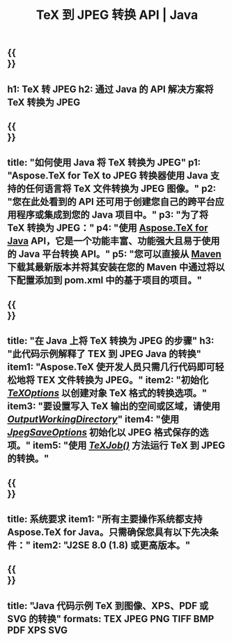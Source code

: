 ﻿---
translation: true
template: /_templates/_conversion-child-java.md
title: TeX 到 JPEG 转换 API | Java
description: TeX 到 JPEG 的转换功能。将此本地 Java 库集成到您的项目中，或使用跨平台应用程序将 TeX 转换为 JPEG。
keywords: tex 到 Jpeg api jpeg，tex2jpeg 集成
url: /java/conversion/tex-to-jpeg/
family: tex
platformtag: java
feature: conversion
informat: TEX
outformat: JPEG
otherformats: BMP PNG TIFF PDF XPS SVG
---

{{<section banner>}}
---
h1: TeX 转 JPEG
h2: 通过 Java 的 API 解决方案将 TeX 转换为 JPEG
---

{{<section overview>}}
---
title: "如何使用 Java 将 TeX 转换为 JPEG"
p1: "Aspose.TeX for TeX to JPEG 转换器使用 Java 支持的任何语言将 TeX 文件转换为 JPEG 图像。"
p2: "您在此处看到的 API 还可用于创建您自己的跨平台应用程序或集成到您的 Java 项目中。"
p3: "为了将 TeX 转换为 JPEG："
p4: "使用 [Aspose.TeX for Java](https://products.aspose.com/tex/java) API，它是一个功能丰富、功能强大且易于使用的 Java 平台转换 API。"
p5: "您可以直接从 [Maven](https://repository.aspose.com/webapp/#/artifacts/browse/tree/General/repo/com/aspose/aspose-tex) 下载其最新版本并将其安装在您的 Maven 中通过将以下配置添加到 pom.xml 中的基于项目的项目。"
---

{{<section feature1>}}
---
title: "在 Java 上将 TeX 转换为 JPEG 的步骤"
h3: "此代码示例解释了 TEX 到 JPEG Java 的转换"
item1: "Aspose.TeX 使开发人员只需几行代码即可轻松地将 TEX 文件转换为 JPEG。"
item2: "初始化 [*TeXOptions*](https://reference.aspose.com/tex/java/com.aspose.tex/TeXOptions) 以创建对象 TeX 格式的转换选项。"
item3: "要设置写入 TeX 输出的空间或区域，请使用 [*OutputWorkingDirectory*](https://reference.aspose.com/tex/java/com.aspose.tex/TeXOptions#getOutputWorkingDirectory--)"
item4: "使用 [*JpegSaveOptions*](https://reference.aspose.com/tex/java/com.aspose.tex.rendering/JpegSaveOptions) 初始化以 JPEG 格式保存的选项。"
item5: "使用 [*TeXJob()*](https://reference.aspose.com/tex/java/com.aspose.tex/TeXJob) 方法运行 TeX 到 JPEG 的转换。"
---

{{<section feature2>}}
---
title: 系统要求
item1: "所有主要操作系统都支持 Aspose.TeX for Java。只需确保您具有以下先决条件："
item2: "J2SE 8.0 (1.8) 或更高版本。"
---

{{<section widget>}}
---
title: "Java 代码示例 TeX 到图像、XPS、PDF 或 SVG 的转换"
formats: TEX JPEG PNG TIFF BMP PDF XPS SVG
---